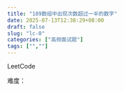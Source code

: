 ```yaml
---
title: "189数组中出现次数超过一半的数字"
date: 2025-07-13T12:38:29+08:00
draft: false
slug: "lc-0"
categories: ["高频面试题"]
tags: ["",""]
---
```


LeetCode

难度：

<!--more-->

```cpp

```
